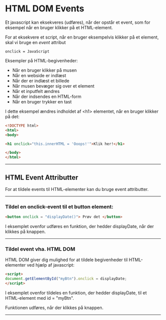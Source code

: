 # HTML DOM Events

Et javascript kan eksekveres (udføres), når der opstår et event, som for 
eksempel når en bruger klikker på et HTML-element.

For at eksekvere et script, når en bruger eksempelvis klikker på et 
element, skal vi bruge en *event* attribut

```onclick = JavaScript```

Eksempler på HTML-begivenheder:

* Når en bruger klikker på musen
* Når en webside er indlæst
* Når der er indlæst et billede
* Når musen bevæger sig over et element
* Når et inputfelt ændres
* Når der indsendes en HTML-form
* Når en bruger trykker en tast

I dette eksempel ændres indholdet af &lt;h1&gt; elementet, når en bruger klikker på det:

```html
<!DOCTYPE html>
<html>
<body>

<h1 onclick="this.innerHTML = 'Ooops!'">Klik her!</h1>

</body>
</html>
```
___
## HTML Event Attributter

For at tildele events til HTML-elementer kan du bruge event attributter.
___
### Tildel en onclick-event til et button element:
```html
<button onclick = "displayDate()"> Prøv det </button>
```
I eksemplet ovenfor udføres en funktion, der hedder displayDate, når der klikkes på knappen.
___
### Tildel event vha. HTML DOM
HTML DOM giver dig mulighed for at tildele begivenheder til HTML-elementer ved hjælp af javascript:

```html
<script>
document.getElementById("myBtn").onclick = displayDate;
</script>
```
I eksemplet ovenfor tildeles en funktion, der hedder displayDate, til et HTML-element med id = "myBtn".

Funktionen udføres, når der klikkes på knappen.
___